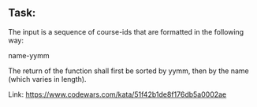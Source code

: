 ## Task:

The input is a sequence of course-ids that are formatted in the following way:

name-yymm

The return of the function shall first be sorted by yymm, then by the name (which varies in length).

Link:
https://www.codewars.com/kata/51f42b1de8f176db5a0002ae
